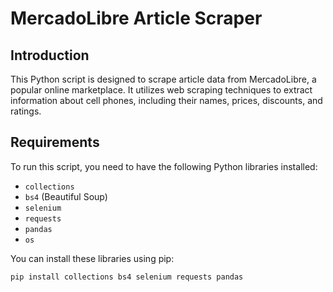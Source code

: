 # MercadoLibre Article Scraper

## Introduction
This Python script is designed to scrape article data from MercadoLibre, a popular online marketplace. It utilizes web scraping techniques to extract information about cell phones, including their names, prices, discounts, and ratings.

## Requirements
To run this script, you need to have the following Python libraries installed:
- `collections`
- `bs4` (Beautiful Soup)
- `selenium`
- `requests`
- `pandas`
- `os`

You can install these libraries using pip:
```bash
pip install collections bs4 selenium requests pandas
```
